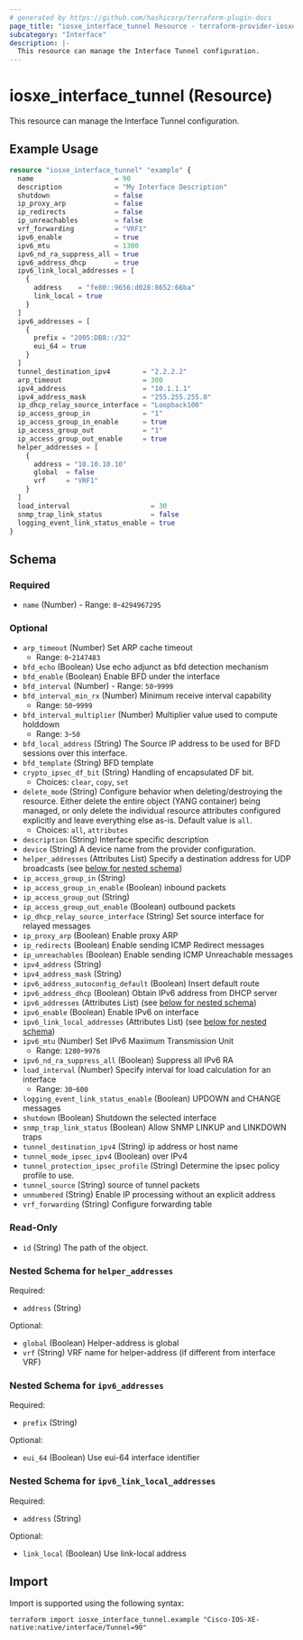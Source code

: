 ```yaml
---
# generated by https://github.com/hashicorp/terraform-plugin-docs
page_title: "iosxe_interface_tunnel Resource - terraform-provider-iosxe"
subcategory: "Interface"
description: |-
  This resource can manage the Interface Tunnel configuration.
---
```


# iosxe_interface_tunnel (Resource)

This resource can manage the Interface Tunnel configuration.

## Example Usage

```terraform
resource "iosxe_interface_tunnel" "example" {
  name                    = 90
  description             = "My Interface Description"
  shutdown                = false
  ip_proxy_arp            = false
  ip_redirects            = false
  ip_unreachables         = false
  vrf_forwarding          = "VRF1"
  ipv6_enable             = true
  ipv6_mtu                = 1300
  ipv6_nd_ra_suppress_all = true
  ipv6_address_dhcp       = true
  ipv6_link_local_addresses = [
    {
      address    = "fe80::9656:d028:8652:66ba"
      link_local = true
    }
  ]
  ipv6_addresses = [
    {
      prefix = "2005:DB8::/32"
      eui_64 = true
    }
  ]
  tunnel_destination_ipv4        = "2.2.2.2"
  arp_timeout                    = 300
  ipv4_address                   = "10.1.1.1"
  ipv4_address_mask              = "255.255.255.0"
  ip_dhcp_relay_source_interface = "Loopback100"
  ip_access_group_in             = "1"
  ip_access_group_in_enable      = true
  ip_access_group_out            = "1"
  ip_access_group_out_enable     = true
  helper_addresses = [
    {
      address = "10.10.10.10"
      global  = false
      vrf     = "VRF1"
    }
  ]
  load_interval                    = 30
  snmp_trap_link_status            = false
  logging_event_link_status_enable = true
}
```

<!-- schema generated by tfplugindocs -->
## Schema

### Required

- `name` (Number) - Range: `0`-`4294967295`

### Optional

- `arp_timeout` (Number) Set ARP cache timeout
  - Range: `0`-`2147483`
- `bfd_echo` (Boolean) Use echo adjunct as bfd detection mechanism
- `bfd_enable` (Boolean) Enable BFD under the interface
- `bfd_interval` (Number) - Range: `50`-`9999`
- `bfd_interval_min_rx` (Number) Minimum receive interval capability
  - Range: `50`-`9999`
- `bfd_interval_multiplier` (Number) Multiplier value used to compute holddown
  - Range: `3`-`50`
- `bfd_local_address` (String) The Source IP address to be used for BFD sessions over this interface.
- `bfd_template` (String) BFD template
- `crypto_ipsec_df_bit` (String) Handling of encapsulated DF bit.
  - Choices: `clear`, `copy`, `set`
- `delete_mode` (String) Configure behavior when deleting/destroying the resource. Either delete the entire object (YANG container) being managed, or only delete the individual resource attributes configured explicitly and leave everything else as-is. Default value is `all`.
  - Choices: `all`, `attributes`
- `description` (String) Interface specific description
- `device` (String) A device name from the provider configuration.
- `helper_addresses` (Attributes List) Specify a destination address for UDP broadcasts (see [below for nested schema](#nestedatt--helper_addresses))
- `ip_access_group_in` (String)
- `ip_access_group_in_enable` (Boolean) inbound packets
- `ip_access_group_out` (String)
- `ip_access_group_out_enable` (Boolean) outbound packets
- `ip_dhcp_relay_source_interface` (String) Set source interface for relayed messages
- `ip_proxy_arp` (Boolean) Enable proxy ARP
- `ip_redirects` (Boolean) Enable sending ICMP Redirect messages
- `ip_unreachables` (Boolean) Enable sending ICMP Unreachable messages
- `ipv4_address` (String)
- `ipv4_address_mask` (String)
- `ipv6_address_autoconfig_default` (Boolean) Insert default route
- `ipv6_address_dhcp` (Boolean) Obtain IPv6 address from DHCP server
- `ipv6_addresses` (Attributes List) (see [below for nested schema](#nestedatt--ipv6_addresses))
- `ipv6_enable` (Boolean) Enable IPv6 on interface
- `ipv6_link_local_addresses` (Attributes List) (see [below for nested schema](#nestedatt--ipv6_link_local_addresses))
- `ipv6_mtu` (Number) Set IPv6 Maximum Transmission Unit
  - Range: `1280`-`9976`
- `ipv6_nd_ra_suppress_all` (Boolean) Suppress all IPv6 RA
- `load_interval` (Number) Specify interval for load calculation for an interface
  - Range: `30`-`600`
- `logging_event_link_status_enable` (Boolean) UPDOWN and CHANGE messages
- `shutdown` (Boolean) Shutdown the selected interface
- `snmp_trap_link_status` (Boolean) Allow SNMP LINKUP and LINKDOWN traps
- `tunnel_destination_ipv4` (String) ip address or host name
- `tunnel_mode_ipsec_ipv4` (Boolean) over IPv4
- `tunnel_protection_ipsec_profile` (String) Determine the ipsec policy profile to use.
- `tunnel_source` (String) source of tunnel packets
- `unnumbered` (String) Enable IP processing without an explicit address
- `vrf_forwarding` (String) Configure forwarding table

### Read-Only

- `id` (String) The path of the object.

<a id="nestedatt--helper_addresses"></a>
### Nested Schema for `helper_addresses`

Required:

- `address` (String)

Optional:

- `global` (Boolean) Helper-address is global
- `vrf` (String) VRF name for helper-address (if different from interface VRF)


<a id="nestedatt--ipv6_addresses"></a>
### Nested Schema for `ipv6_addresses`

Required:

- `prefix` (String)

Optional:

- `eui_64` (Boolean) Use eui-64 interface identifier


<a id="nestedatt--ipv6_link_local_addresses"></a>
### Nested Schema for `ipv6_link_local_addresses`

Required:

- `address` (String)

Optional:

- `link_local` (Boolean) Use link-local address

## Import

Import is supported using the following syntax:

```shell
terraform import iosxe_interface_tunnel.example "Cisco-IOS-XE-native:native/interface/Tunnel=90"
```
